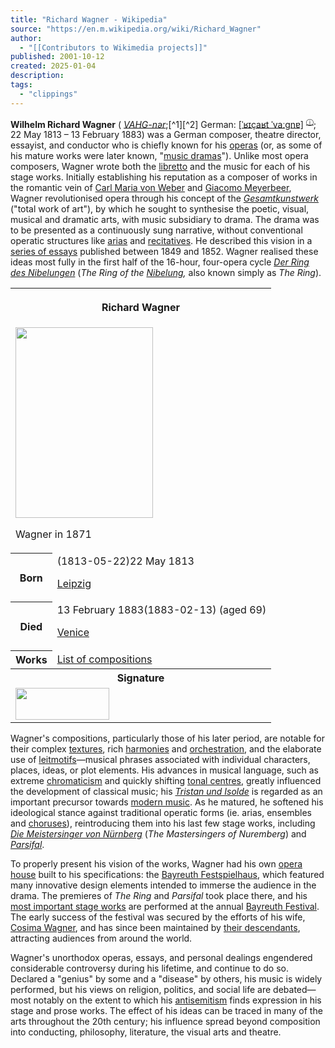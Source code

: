 ```yaml
---
title: "Richard Wagner - Wikipedia"
source: "https://en.m.wikipedia.org/wiki/Richard_Wagner"
author:
  - "[[Contributors to Wikimedia projects]]"
published: 2001-10-12
created: 2025-01-04
description:
tags:
  - "clippings"
---
```

**Wilhelm Richard Wagner** ( [*VAHG\-nər*](https://en.m.wikipedia.org/wiki/Help:Pronunciation_respelling_key "Help:Pronunciation respelling key");[^1][^2] German: [\[ˈʁɪçaʁt ˈvaːɡnɐ\]](https://en.m.wikipedia.org/wiki/Help:IPA/Standard_German "Help:IPA/Standard German") <sup class="ext-phonos-attribution noexcerpt navigation-not-searchable"><a href="https://en.m.wikipedia.org/wiki/File:De-Richard_Wagner.ogg" title="File:De-Richard Wagner.ogg">ⓘ</a></sup>; 22 May 1813 – 13 February 1883) was a German composer, theatre director, essayist, and conductor who is chiefly known for his [operas](https://en.m.wikipedia.org/wiki/Operas "Operas") (or, as some of his mature works were later known, "[music dramas](https://en.m.wikipedia.org/wiki/Music_drama "Music drama")"). Unlike most opera composers, Wagner wrote both the [libretto](https://en.m.wikipedia.org/wiki/Libretto "Libretto") and the music for each of his stage works. Initially establishing his reputation as a composer of works in the romantic vein of [Carl Maria von Weber](https://en.m.wikipedia.org/wiki/Carl_Maria_von_Weber "Carl Maria von Weber") and [Giacomo Meyerbeer](https://en.m.wikipedia.org/wiki/Giacomo_Meyerbeer "Giacomo Meyerbeer"), Wagner revolutionised opera through his concept of the *[Gesamtkunstwerk](https://en.m.wikipedia.org/wiki/Gesamtkunstwerk "Gesamtkunstwerk")* ("total work of art"), by which he sought to synthesise the poetic, visual, musical and dramatic arts, with music subsidiary to drama. The drama was to be presented as a continuously sung narrative, without conventional operatic structures like [arias](https://en.m.wikipedia.org/wiki/Aria "Aria") and [recitatives](https://en.m.wikipedia.org/wiki/Recitative "Recitative"). He described this vision in a [series of essays](https://en.m.wikipedia.org/wiki/List_of_prose_works_by_Richard_Wagner "List of prose works by Richard Wagner") published between 1849 and 1852. Wagner realised these ideas most fully in the first half of the 16-hour, four-opera cycle *[Der Ring des Nibelungen](https://en.m.wikipedia.org/wiki/Der_Ring_des_Nibelungen "Der Ring des Nibelungen")* (*The Ring of the [Nibelung](https://en.m.wikipedia.org/wiki/Nibelung "Nibelung"),* also known simply as *The Ring*).

<table><tbody><tr><th colspan="2"><p>Richard Wagner</p></th></tr><tr><td colspan="2"><span><a href="https://en.m.wikipedia.org/wiki/File:RichardWagner.jpg"><img src="https://upload.wikimedia.org/wikipedia/commons/thumb/9/9d/RichardWagner.jpg/220px-RichardWagner.jpg" width="220" height="305"></a></span><p>Wagner in 1871</p></td></tr><tr><th scope="row">Born</th><td><span>(<span>1813-05-22</span>)</span>22 May 1813<br><div><p><a href="https://en.m.wikipedia.org/wiki/Leipzig">Leipzig</a></p></div></td></tr><tr><th scope="row">Died</th><td>13 February 1883<span>(1883-02-13)</span> (aged&nbsp;69)<br><div><p><a href="https://en.m.wikipedia.org/wiki/Venice">Venice</a></p></div></td></tr><tr><th scope="row">Works</th><td><a href="https://en.m.wikipedia.org/wiki/List_of_compositions_by_Richard_Wagner">List of compositions</a></td></tr><tr><th colspan="2">Signature</th></tr><tr><td colspan="2"><span><a href="https://en.m.wikipedia.org/wiki/File:Richard_Wagner_Signature.svg"><img src="https://upload.wikimedia.org/wikipedia/commons/thumb/1/19/Richard_Wagner_Signature.svg/150px-Richard_Wagner_Signature.svg.png" width="150" height="51"></a></span></td></tr></tbody></table>

Wagner's compositions, particularly those of his later period, are notable for their complex [textures](https://en.m.wikipedia.org/wiki/Texture_\(music\) "Texture (music)"), rich [harmonies](https://en.m.wikipedia.org/wiki/Harmony "Harmony") and [orchestration](https://en.m.wikipedia.org/wiki/Orchestration "Orchestration"), and the elaborate use of [leitmotifs](https://en.m.wikipedia.org/wiki/Leitmotif "Leitmotif")—musical phrases associated with individual characters, places, ideas, or plot elements. His advances in musical language, such as extreme [chromaticism](https://en.m.wikipedia.org/wiki/Chromaticism "Chromaticism") and quickly shifting [tonal centres](https://en.m.wikipedia.org/wiki/Tonality "Tonality"), greatly influenced the development of classical music; his *[Tristan und Isolde](https://en.m.wikipedia.org/wiki/Tristan_und_Isolde "Tristan und Isolde")* is regarded as an important precursor towards [modern music](https://en.m.wikipedia.org/wiki/Modernism_\(music\) "Modernism (music)"). As he matured, he softened his ideological stance against traditional operatic forms (ie. arias, ensembles and [choruses](https://en.m.wikipedia.org/wiki/Choir "Choir")), reintroducing them into his last few stage works, including *[Die Meistersinger von Nürnberg](https://en.m.wikipedia.org/wiki/Die_Meistersinger_von_N%C3%BCrnberg "Die Meistersinger von Nürnberg")* (*The Mastersingers of Nuremberg*) and *[Parsifal](https://en.m.wikipedia.org/wiki/Parsifal "Parsifal")*.

To properly present his vision of the works, Wagner had his own [opera house](https://en.m.wikipedia.org/wiki/Opera_house "Opera house") built to his specifications: the [Bayreuth Festspielhaus](https://en.m.wikipedia.org/wiki/Bayreuth_Festspielhaus "Bayreuth Festspielhaus"), which featured many innovative design elements intended to immerse the audience in the drama. The premieres of *The Ring* and *Parsifal* took place there, and his [most important stage works](https://en.m.wikipedia.org/wiki/Bayreuth_canon "Bayreuth canon") are performed at the annual [Bayreuth Festival](https://en.m.wikipedia.org/wiki/Bayreuth_Festival "Bayreuth Festival"). The early success of the festival was secured by the efforts of his wife, [Cosima Wagner](https://en.m.wikipedia.org/wiki/Cosima_Wagner "Cosima Wagner"), and has since been maintained by [their descendants](https://en.m.wikipedia.org/wiki/Wagner_family "Wagner family"), attracting audiences from around the world.

Wagner's unorthodox operas, essays, and personal dealings engendered considerable controversy during his lifetime, and continue to do so. Declared a "genius" by some and a "disease" by others, his music is widely performed, but his views on religion, politics, and social life are debated—most notably on the extent to which his [antisemitism](https://en.m.wikipedia.org/wiki/Antisemitism "Antisemitism") finds expression in his stage and prose works. The effect of his ideas can be traced in many of the arts throughout the 20th century; his influence spread beyond composition into conducting, philosophy, literature, the visual arts and theatre.
